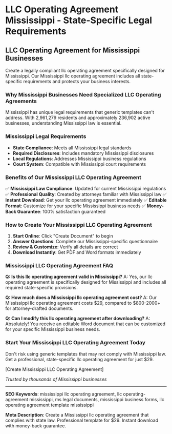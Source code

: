 # LLC Operating Agreement Mississippi - State-Specific Legal Requirements

## LLC Operating Agreement for Mississippi Businesses

Create a legally compliant llc operating agreement specifically designed for Mississippi. Our Mississippi llc operating agreement includes all state-specific requirements and protects your business interests.

### Why Mississippi Businesses Need Specialized LLC Operating Agreements

Mississippi has unique legal requirements that generic templates can't address. With 2,961,279 residents and approximately 236,902 active businesses, understanding Mississippi law is essential.

### Mississippi Legal Requirements

- **State Compliance**: Meets all Mississippi legal standards
- **Required Disclosures**: Includes mandatory Mississippi disclosures
- **Local Regulations**: Addresses Mississippi business regulations
- **Court System**: Compatible with Mississippi court requirements

### Benefits of Our Mississippi LLC Operating Agreement

✅ **Mississippi Law Compliance**: Updated for current Mississippi regulations
✅ **Professional Quality**: Created by attorneys familiar with Mississippi law
✅ **Instant Download**: Get your llc operating agreement immediately
✅ **Editable Format**: Customize for your specific Mississippi business needs
✅ **Money-Back Guarantee**: 100% satisfaction guaranteed

### How to Create Your Mississippi LLC Operating Agreement

1. **Start Online**: Click "Create Document" to begin
2. **Answer Questions**: Complete our Mississippi-specific questionnaire
3. **Review & Customize**: Verify all details are correct
4. **Download Instantly**: Get PDF and Word formats immediately

### Mississippi LLC Operating Agreement FAQ

**Q: Is this llc operating agreement valid in Mississippi?**
A: Yes, our llc operating agreement is specifically designed for Mississippi and includes all required state-specific provisions.

**Q: How much does a Mississippi llc operating agreement cost?**
A: Our Mississippi llc operating agreement costs $29, compared to $800-2000+ for attorney-drafted documents.

**Q: Can I modify this llc operating agreement after downloading?**
A: Absolutely! You receive an editable Word document that can be customized for your specific Mississippi business needs.

### Start Your Mississippi LLC Operating Agreement Today

Don't risk using generic templates that may not comply with Mississippi law. Get a professional, state-specific llc operating agreement for just $29.

[Create Mississippi LLC Operating Agreement]

_Trusted by thousands of Mississippi businesses_

---

**SEO Keywords**: mississippi llc operating agreement, llc operating-agreement mississippi, ms legal documents, mississippi business forms, llc operating agreement template mississippi

**Meta Description**: Create a Mississippi llc operating agreement that complies with state law. Professional template for $29. Instant download with money-back guarantee.

